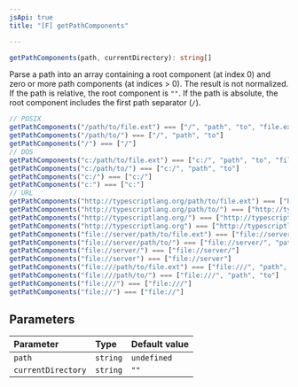 ```yaml
---
jsApi: true
title: "[F] getPathComponents"

---
```

```ts
getPathComponents(path, currentDirectory): string[]
```

Parse a path into an array containing a root component (at index 0) and zero or more path
components (at indices > 0). The result is not normalized.
If the path is relative, the root component is `""`.
If the path is absolute, the root component includes the first path separator (`/`).

```ts
// POSIX
getPathComponents("/path/to/file.ext") === ["/", "path", "to", "file.ext"]
getPathComponents("/path/to/") === ["/", "path", "to"]
getPathComponents("/") === ["/"]
// DOS
getPathComponents("c:/path/to/file.ext") === ["c:/", "path", "to", "file.ext"]
getPathComponents("c:/path/to/") === ["c:/", "path", "to"]
getPathComponents("c:/") === ["c:/"]
getPathComponents("c:") === ["c:"]
// URL
getPathComponents("http://typescriptlang.org/path/to/file.ext") === ["http://typescriptlang.org/", "path", "to", "file.ext"]
getPathComponents("http://typescriptlang.org/path/to/") === ["http://typescriptlang.org/", "path", "to"]
getPathComponents("http://typescriptlang.org/") === ["http://typescriptlang.org/"]
getPathComponents("http://typescriptlang.org") === ["http://typescriptlang.org"]
getPathComponents("file://server/path/to/file.ext") === ["file://server/", "path", "to", "file.ext"]
getPathComponents("file://server/path/to/") === ["file://server/", "path", "to"]
getPathComponents("file://server/") === ["file://server/"]
getPathComponents("file://server") === ["file://server"]
getPathComponents("file:///path/to/file.ext") === ["file:///", "path", "to", "file.ext"]
getPathComponents("file:///path/to/") === ["file:///", "path", "to"]
getPathComponents("file:///") === ["file:///"]
getPathComponents("file://") === ["file://"]
```

## Parameters

| Parameter | Type | Default value |
| :------ | :------ | :------ |
| `path` | `string` | `undefined` |
| `currentDirectory` | `string` | `""` |
